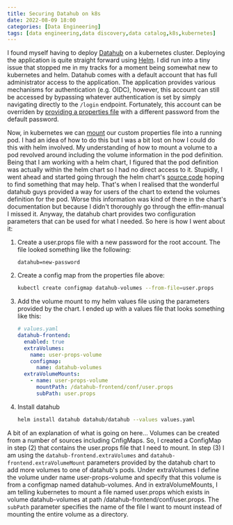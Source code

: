 ```yaml
---
title: Securing Datahub on k8s
date: 2022-08-09 18:00
categories: [Data Engineering]
tags: [data engineering,data discovery,data catalog,k8s,kubernetes]
---
```


I found myself having to deploy [Datahub](https://datahubproject.io/) on
a kubernetes cluster. Deploying the application is quite straight forward using
[Helm](https://helm.sh). I did run into a tiny issue that stopped me in my tracks
for a moment being somewhat new to kubernetes and helm. Datahub comes with a default
account that has full administrator access to the application. The application
provides various mechanisms for authentication (e.g. OIDC), however, this account can
still be accessed by bypassing whatever authentication is set by simply navigating
directly to the `/login` endpoint. Fortunately, this account can be overriden by
[providing a properties file](https://datahubproject.io/) with a different password
from the default password.

Now, in kubernetes we can [mount](https://kubernetes.io/docs/concepts/storage/volumes/)
our custom properties file into a running pod. I had an idea of how to do this but I was
a bit lost on how I could do this with helm involved. My understanding of how to mount
a volume to a pod revolved around including the volume information in the pod definition.
Being that I am working with a helm chart, I figured that the pod definition was
actually within the helm chart so I had no direct access to it. Stupidly, I went ahead
and started going through the helm chart's
[source code](https://github.com/acryldata/datahub-helm) hoping to find something that
may help. That's when I realised that the wonderful datahub guys provided a way for users
of the chart to extend the volumes definition for the pod. Worse this information was
kind of there in the chart's documentation but because I didn't thoroughly go through
the effin-manual I missed it. Anyway, the datahub chart provides two configuration
parameters that can be used for what I needed. So here is how I went about it:

1. Create a user.props file with a new password for the root account. The file looked
something like the following:

    ```properties
    datahub=new-password
    ```

2. Create a config map from the properties file above:

    ```sh
    kubectl create configmap datahub-volumes --from-file=user.props
    ```

3. Add the volume mount to my helm values file using the parameters provided by the chart.
I ended up with a values file that looks something like this:

    ```yaml
    # values.yaml
    datahub-frontend:
      enabled: true
      extraVolumes:
        name: user-props-volume
        configmap:
          name: datahub-volumes
      extraVolumeMounts:
        - name: user-props-volume
          mountPath: /datahub-frontend/conf/user.props
          subPath: user.props
    ```

4. Install datahub

    ```sh
    helm install datahub datahub/datahub --values values.yaml
    ```

A bit of an explanation of what is going on here... Volumes can be created from
a number of sources including CnfigMaps. So, I created a ConfigMap in step (2) that
contains the user.props file that I need to mount. In step (3) I am using the
`datahub-frontend.extraVolumes` and `datahub-frontend.extraVolumeMount` parameters
provided by the datahub chart to add more volumes to one of datahub's pods.
Under extraVolumes I define the volume under name user-props-volume and specify that
this volume is from a configmap named datahub-volumes. And in extraVolumeMounts,
I am telling kubernetes to mount a file named user.props which exists in volume
datahub-volumes at path /datahub-frontend/conf/user.props. The `subPath`
parameter specifies the name of the file I want to mount instead of mounting the
entire volume as a directory.

